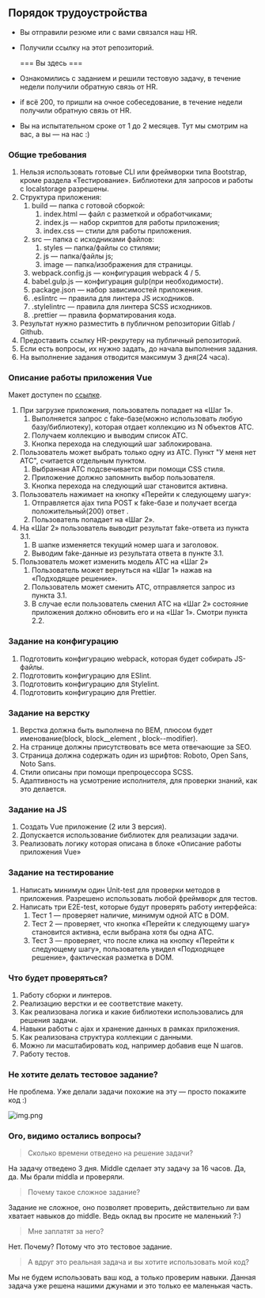 ## Порядок трудоустройства
- Вы отправили резюме или с вами связался наш HR.
- Получили ссылку на этот репозиторий.


  === Вы здесь ===
- Ознакомились с заданием и решили тестовую задачу, в течение недели получили обратную связь от HR.
- if всё 200, то пришли на очное собеседование, в течение недели получили обратную связь от HR.
- Вы на испытательном сроке от 1 до 2 месяцев. Тут мы смотрим на вас, а вы — на нас :)

### Общие требования
1. Нельзя использовать готовые CLI или фреймворки типа Bootstrap, кроме раздела «Тестирование». Библиотеки для запросов и работы с localstorage разрешены.
2. Структура приложения:
    1. build — папка с готовой сборкой:
        1. index.html — файл с разметкой и обработчиками;
        2. index.js — набор скриптов для работы приложения;
        3. index.css — стили для работы приложения.
    2. src — папка с исходниками файлов:
        1. styles — папка/файлы со стилями;
        2. js — папка/файлы js;
        3. image — папка/изображения для страницы.
    3. webpack.config.js — конфигурация webpack 4 / 5.
    4. babel.gulp.js — конфигурация gulp(при необходимости).
    5. package.json — набор зависимостей приложения.
    6. .eslintrc — правила для линтера JS исходников.
    7. .stylelintrc — правила для линтера SCSS исходников.
    8. .prettier — правила форматирования кода.
3. Результат нужно разместить в публичном репозитории Gitlab / Github.
4. Предоставить ссылку HR-рекрутеру на публичный репозиторий.
5. Если есть вопросы, их нужно задать, до начала выполнения задания.
6. На выполнение задания отводится максимум 3 дня(24 часа).

### Описание работы приложения Vue
Макет доступен по [ссылке](https://www.figma.com/file/b2F3Xjl0GMTTWEmWLfrqZc/Тестовое-задание-front-end?node-id=0%3A1).

1. При загрузке приложения, пользователь попадает на «Шаг 1».
    1. Выполняется запрос с fake-базе(можно использовать любую базу/библиотеку), которая отдает коллекцию из N объектов АТС.
    2. Получаем коллекцию и выводим список АТС.
    3. Кнопка перехода на следующий шаг заблокирована.
2. Пользователь может выбрать только одну из АТС. Пункт "У меня нет АТС", считается отдельным пунктом.
    1. Выбранная АТС подсвечивается при помощи CSS стиля.
    2. Приложение должно запомнить выбор пользователя.
    3. Кнопка перехода на следующий шаг становится активна.
3. Пользователь нажимает на кнопку «Перейти к следующему шагу»:
    1. Отправляется ajax типа POST к fake-базе и получает всегда положительный(200) ответ .
    2. Пользователь попадает на «Шаг 2».
4. На «Шаг 2» пользователь выводит результат fake-ответа из пункта 3.1.
    1. В шапке изменяется текущий номер шага и заголовок.
    2. Выводим fake-данные из результата ответа в пункте 3.1.
5. Пользователь может изменить модель АТС на «Шаг 2»
    1. Пользователь может вернуться на «Шаг 1» нажав на «Подходящее решение».
    2. Пользователь может сменить АТС, отправляется запрос из пункта 3.1.
    3. В случае если пользователь сменил АТС на «Шаг 2» состояние приложения должно обновить его и на «Шаг 1». Смотри пункта 2.2.

### Задание на конфигурацию
1. Подготовить конфигурацию webpack, которая будет собирать JS-файлы.
2. Подготовить конфигурацию для ESlint.
3. Подготовить конфигурацию для Stylelint.
4. Подготовить конфигурацию для Prettier.

### Задание на верстку
1. Верстка должна быть выполнена по BEM, плюсом будет именование(block, block__element , block--modifier).
2. На странице должны присутствовать все мета отвечающие за SEO.
3. Страница должна содержать один из шрифтов: Roboto, Open Sans, Noto Sans.
4. Стили описаны при помощи препроцессора SCSS.
5. Адаптивность на усмотрение исполнителя, для проверки знаний, как это делается.

### Задание на JS
1. Создать Vue приложение (2 или 3 версия).
2. Допускается использование библиотек для реализации задачи.
3. Реализовать логику которая описана в блоке «Описание работы приложения Vue»

### Задание на тестирование
1. Написать минимум один Unit-test для проверки методов в приложения. Разрешено использовать любой фреймворк для тестов.
2. Написать три E2E-test, которые будут проверять работу интерфейса:
    1. Тест 1 — проверяет наличие, минимум одной АТС в DOM.
    2. Тест 2 — проверяет, что кнопка «Перейти к следующему шагу» становится активна, если выбрана хотя бы одна АТС.
    3. Тест 3 — проверяет, что после клика на кнопку «Перейти к следующему шагу», пользователь увидел «Подходящее решение», фактическая разметка в DOM.

### Что будет проверяться?
1. Работу сборки и линтеров.
2. Реализацию верстки и ее соответствие макету.
3. Как реализована логика и какие библиотеки использовались для решения задачи.
4. Навыки работы с ajax и хранение данных в рамках приложения.
5. Как реализована структура коллекции с данными.
6. Можно ли масштабировать код, например добавив еще N шагов.
7. Работу тестов.

### Не хотите делать тестовое задание?
Не проблема. Уже делали задачи похожие на эту — просто покажите код :)

![img.png](img.png)


### Ого, видимо остались вопросы?


> Сколько времени отведено на решение задачи?

На задачу отведено 3 дня. Middle сделает эту задачу за 16 часов. Да, да. Мы брали middla и проверяли.

> Почему такое сложное задание?

Задание не сложное, оно позволяет проверить, действительно ли вам хватает навыков до middle. Ведь оклад вы просите не маленький ?:)

> Мне заплатят за него?

Нет. Почему? Потому что это тестовое задание.

> А вдруг это реальная задача и вы хотите использовать мой код?

Мы не будем использовать ваш код, а только проверим навыки. Данная задача уже решена нашими джунами и это только ее маленькая часть.
